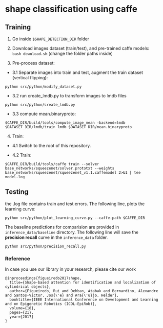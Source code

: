 # shape classification using caffe

## Training 
1. Go inside ```$SHAPE_DETECTION_DIR``` folder

2. Download images dataset (train/test), and pre-trained caffe models: ```bash download.sh``` (change the folder paths inside)

3. Pre-process dataset:

  - 3.1 Separate images into train and test, augment the train dataset (vertical flipping): 
  
```
python src/python/modify_dataset.py
```
  
  - 3.2 run create_lmdb.py to transform images to lmdb files
  ```
  python src/python/create_lmdb.py 
  ```

  - 3.3 compute mean.binaryproto: 
  ```
  $CAFFE_DIR/build/tools/compute_image_mean -backend=lmdb $DATASET_DIR/lmdb/train_lmdb $DATASET_DIR/mean.binaryproto
  ```
4. Train: 

  - 4.1 Switch to the root of this repository. 
  
  - 4.2 Train:
```
$CAFFE_DIR/build/tools/caffe train --solver base_networks/squeezenet/solver.prototxt --weights base_networks/squeezenet/squeezenet_v1.1.caffemodel 2>&1 | tee model.log
```
## Testing
the .log file contains train and test errors. The following line, plots the learning curve:

```
python src/python/plot_learning_curve.py --caffe-path $CAFFE_DIR
```
The baseline predictions for comparision are provided in ```inference_data/baseline``` directory. The following line will save the **precision recall** curve in the ```inference_data``` folder.

```
python src/python/precision_recall.py
```

### Reference

In case you use our library in your research, please cite our work

```
@inproceedings{figueiredo2017shape,
  title={Shape-based attention for identification and localization of cylindrical objects},
  author={Figueiredo, Rui and Dehban, Atabak and Bernardino, Alexandre and Santos-Victor, Jos{\'e} and Ara{\'u}jo, Helder},
  booktitle={IEEE International Conference on Development and Learning and on Epigenetic Robotics (ICDL-EpiRob)},
  volume={18},
  pages={21},
  year={2017}
}

```
[paper]: http://vislab.isr.ist.utl.pt/wp-content/uploads/2017/09/rfigueiredo-icdlepirob2017.pdf
